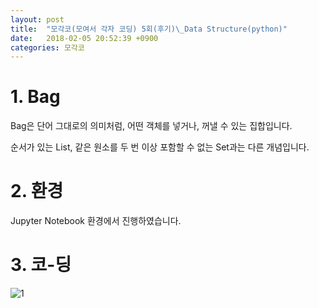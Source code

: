 ```yaml
---
layout: post
title:  "모각코(모여서 각자 코딩) 5회(후기)\_Data Structure(python)"
date:   2018-02-05 20:52:39 +0900
categories: 모각코
---
```






# 1. Bag

Bag은 단어 그대로의 의미처럼, 어떤 객체를 넣거나, 꺼낼 수 있는 집합입니다.

순서가 있는 List, 같은 원소를 두 번 이상 포함할 수 없는 Set과는 다른 개념입니다.

# 2. 환경

Jupyter Notebook 환경에서 진행하였습니다.

# 3. 코-딩

![1](http://bcnet.iptime.org/2018-02-05-모각코5차_후기/1.png)

